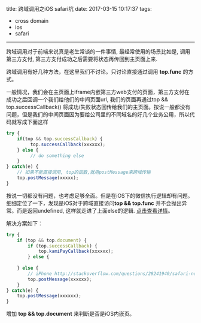 title: 跨域调用之iOS safari坑
date: 2017-03-15 10:17:37
tags: 
- cross domain
- ios
- safari
---

跨域调用对于前端来说真是老生常谈的一件事情, 最经常使用的场景比如是, 调用第三方支付, 第三方支付成功之后需要将状态再传回到主页面上来.

跨域调用有好几种方法，在这里我们不讨论。只讨论直接通过调用 **top.func** 的方式。

一般情况，我们会在主页面上iframe内嵌第三方web支付的页面，第三方支付在成功之后回调一个我们给他们的中间页面url, 我们的页面再通过top && top.successCallback() 将成功/失败状态回传给我们的主页面。按说一般都没有问题，但是我们的中间页面因为要给公司里的不同域名的好几个业务公用，所以代码就写成下面这样
```javascript
try {
    if(top && top.successCallback) {
         top.successCallback(xxxxxx);
    } else {
         // do something else
    }
} catch(e) {
    // 如果不能直接调用, top的函数,就用postMessage来跨域传输
    top.postMessage(xxxxx);
}
```

按说一切都没有问题，也考虑足够全面。但是在iOS下的微信执行逻辑却有问题。细细定位了一下，发现是iOS对于跨域直接访问**top && top.func** 并不会抛出异常。而是返回undefined, 这样就走进了上面else的逻辑.
[点击查看详情](http://stackoverflow.com/questions/28241940/safari-not-catching-exception-when-trying-to-access-parent-window-object-with-ja)。

解决方案如下：
```javascript
try {
	if (top && top.document) {
		if (top.successCallback) {
			top.kamiPayCallback(xxxxxx);
		} else {
		
	} else {
		// iPhone http://stackoverflow.com/questions/28241940/safari-not-catching-exception-when-trying-to-access-parent-window-object-with-ja
		top.postMessage(xxxxxx);
	}
} catch(e) {
	top.postMessage(xxxxxx);
}
```
增加 **top && top.document** 来判断是否是iOS内嵌页。

